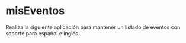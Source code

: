 # misEventos
Realiza la siguiente aplicación para mantener un listado de eventos con soporte para español e inglés.
